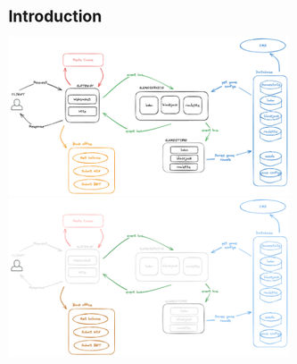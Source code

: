 # Introduction

![Overview Diagram](/images/overview-diagram-light.png#light)
![Overview Diagram](/images/overview-diagram-dark.png#dark)

